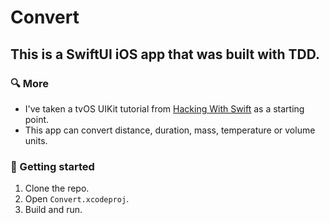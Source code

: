 # Convert

## This is a SwiftUI iOS app that was built with TDD.

### 🔍 More
- I've taken a tvOS UIKit tutorial from [Hacking With Swift](https://www.hackingwithswift.com/articles/110/build-a-unit-converter-for-tvos) as a starting point.
- This app can convert distance, duration, mass, temperature or volume units.

### 📲 Getting started
1. Clone the repo.
2. Open `Convert.xcodeproj`.
3. Build and run.
